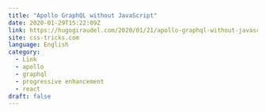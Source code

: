 ```yaml
---
title: "Apollo GraphQL without JavaScript"
date: 2020-01-29T15:22:09Z
link: https://hugogiraudel.com/2020/01/21/apollo-graphql-without-javascript/?utm_medium=RSS&utm_source=news.12bit.vn
site: css-tricks.com
language: English
category:
  - Link
  - apollo
  - graphql
  - progressive enhancement
  - react
draft: false
---
```

